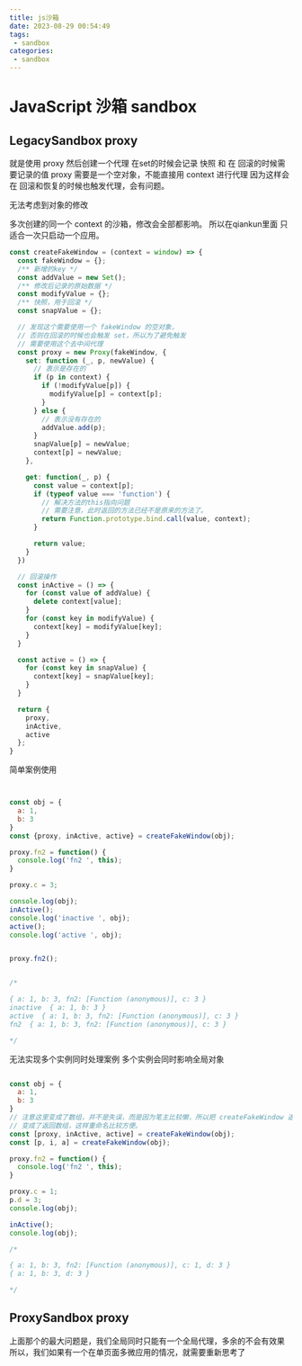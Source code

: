 ```yaml
---
title: js沙箱
date: 2023-08-29 00:54:49
tags:
 - sandbox
categories:
 - sandbox
---
```


# JavaScript 沙箱 sandbox

## LegacySandbox proxy 


就是使用 proxy 然后创建一个代理
在set的时候会记录 快照 和 在 回滚的时候需要记录的值
proxy 需要是一个空对象，不能直接用 context 进行代理
因为这样会在 回滚和恢复的时候也触发代理，会有问题。

无法考虑到对象的修改

多次创建的同一个 context 的沙箱，修改会全部都影响。
所以在qiankun里面 只适合一次只启动一个应用。

```JavaScript
const createFakeWindow = (context = window) => {
  const fakeWindow = {};
  /** 新增的key */
  const addValue = new Set();
  /** 修改后记录的原始数据 */
  const modifyValue = {};
  /** 快照，用于回滚 */
  const snapValue = {};

  // 发现这个需要使用一个 fakeWindow 的空对象，
  // 否则在回滚的时候也会触发 set，所以为了避免触发
  // 需要使用这个去中间代理
  const proxy = new Proxy(fakeWindow, {
    set: function (_, p, newValue) {
      // 表示是存在的
      if (p in context) {
        if (!modifyValue[p]) {
          modifyValue[p] = context[p];
        }
      } else {
        // 表示没有存在的
        addValue.add(p);
      }
      snapValue[p] = newValue;
      context[p] = newValue;
    },

    get: function(_, p) {
      const value = context[p];
      if (typeof value === 'function') {
        // 解决方法的this指向问题
        // 需要注意，此时返回的方法已经不是原来的方法了。
        return Function.prototype.bind.call(value, context);
      }

      return value;
    }
  })

  // 回滚操作
  const inActive = () => {
    for (const value of addValue) {
      delete context[value];
    }
    for (const key in modifyValue) {
      context[key] = modifyValue[key];
    }
  }

  const active = () => {
    for (const key in snapValue) {
      context[key] = snapValue[key];
    }
  }

  return {
    proxy,
    inActive,
    active
  };
}

```


简单案例使用
```JavaScript


const obj = {
  a: 1,
  b: 3
}
const {proxy, inActive, active} = createFakeWindow(obj);

proxy.fn2 = function() {
  console.log('fn2 ', this);
}

proxy.c = 3;

console.log(obj);
inActive();
console.log('inactive ', obj);
active();
console.log('active ', obj);


proxy.fn2();


/*

{ a: 1, b: 3, fn2: [Function (anonymous)], c: 3 }
inactive  { a: 1, b: 3 }
active  { a: 1, b: 3, fn2: [Function (anonymous)], c: 3 }
fn2  { a: 1, b: 3, fn2: [Function (anonymous)], c: 3 }

*/

```


无法实现多个实例同时处理案例
多个实例会同时影响全局对象
```JavaScript

const obj = {
  a: 1,
  b: 3
}
// 注意这里变成了数组，并不是失误，而是因为笔主比较懒，所以把 createFakeWindow 返回对象
// 变成了返回数组，这样重命名比较方便。
const [proxy, inActive, active] = createFakeWindow(obj);
const [p, i, a] = createFakeWindow(obj);

proxy.fn2 = function() {
  console.log('fn2 ', this);
}

proxy.c = 1;
p.d = 3;
console.log(obj);

inActive();
console.log(obj);

/*

{ a: 1, b: 3, fn2: [Function (anonymous)], c: 1, d: 3 }
{ a: 1, b: 3, d: 3 }

*/

```


## ProxySandbox proxy

上面那个的最大问题是，我们全局同时只能有一个全局代理，多余的不会有效果
所以，我们如果有一个在单页面多微应用的情况，就需要重新思考了


